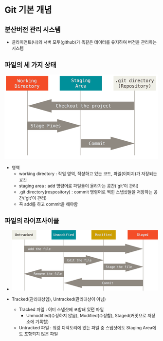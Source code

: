 # Git 기본 개념

## 분산버전 관리 시스템
- 클라이언트(나)와 서버 모두(github)가 똑같은 데이터를 유지하여 버전을 관리하는 시스템

## 파일의 세 가지 상태

![areas](../assets/areas.png)

- 영역
    - working directory : 작업 영역, 작성하고 있는 코드, 파일(이미지)가 저장되는 공간
    - staging area : add 명령어로 파일들이 올라가는 공간('git'이 관리)
    - .git directory(respository) : commit 명령어로 찍힌 스냅샷들을 저장하는 공간('git'이 관리)
    - 꼭 add를 하고 commit을 해야함

## 파일의 라이프사이클
- ![lifecycle](../assets/lifecycle.png)

- Tracked(관리대상임), Untracked(관리대상이 아님)
    - Tracked 파일 : 이미 스냅샷에 포함돼 있던 파일
        - Unmodified(수정하지 않음), Modified(수정함), Staged(커밋으로 저장소에 기록할)
    - Untracked 파일 : 워킹 디렉토리에 있는 파일 중 스냅샷에도 Staging Area에도 포함되지 않은 파일